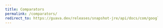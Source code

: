 ```yaml
---
title: Comparators
permalink: /comparators/
redirect_to: https://guava.dev/releases/snapshot-jre/api/docs/com/google/common/collect/Comparators.html
---
```

